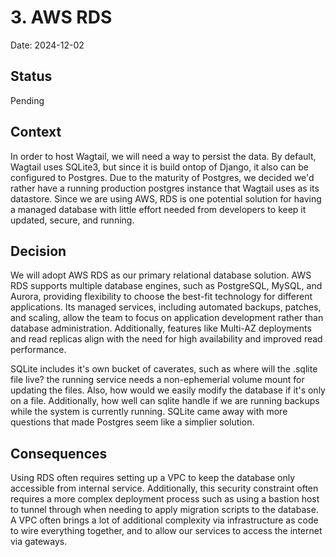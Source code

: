 # 3. AWS RDS

Date: 2024-12-02  

## Status  

Pending  

## Context  

In order to host Wagtail, we will need a way to persist the data.  By default, Wagtail uses SQLite3, but since it is build ontop of Django, it also can be configured to Postgres.  Due to the maturity of Postgres, we decided we'd rather have a running production postgres instance that Wagtail uses as its datastore.  Since we are using AWS, RDS is one potential solution for having a managed database with little effort needed from developers to keep it updated, secure, and running.

## Decision  

We will adopt AWS RDS as our primary relational database solution. AWS RDS supports multiple database engines, such as PostgreSQL, MySQL, and Aurora, providing flexibility to choose the best-fit technology for different applications. Its managed services, including automated backups, patches, and scaling, allow the team to focus on application development rather than database administration. Additionally, features like Multi-AZ deployments and read replicas align with the need for high availability and improved read performance.

SQLite includes it's own bucket of caverates, such as where will the .sqlite file live?  the running service needs a non-ephemerial volume mount for updating the files.  Also, how would we easily modify the database if it's only on a file.  Additionally, how well can sqlite handle if we are running backups while the system is currently running.  SQLite came away with more questions that made Postgres seem like a simplier solution.

## Consequences  

Using RDS often requires setting up a VPC to keep the database only accessible from internal service.  Additionally, this security constraint often requires a more complex deployment process such as using a bastion host to tunnel through when needing to apply migration scripts to the database.  A VPC often brings a lot of additional complexity via infrastructure as code to wire everything together, and to allow our services to access the internet via gateways.